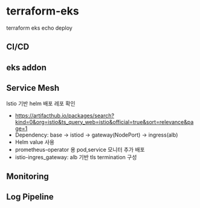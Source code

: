 # terraform-eks
terraform eks echo deploy

## CI/CD

## eks addon

## Service Mesh
Istio 기반 helm 배포 
레포 확인
- https://artifacthub.io/packages/search?kind=0&org=istio&ts_query_web=istio&official=true&sort=relevance&page=1
- Dependency: base -> istiod -> gateway(NodePort) -> ingress(alb)
- Helm value 사용 
- prometheus-operator 용 pod,service 모니터 추가 배포
- istio-ingres_gateway: alb 기반 tls termination 구성

## Monitoring

## Log Pipeline

